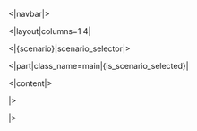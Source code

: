 <|navbar|>

<|layout|columns=1 4|

<|{scenario}|scenario_selector|>

<|part|class_name=main|{is_scenario_selected}|

<|content|>

|>

|>
